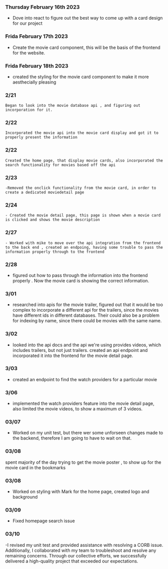  ### Thursday February 16th 2023
 - Dove into react to figure out the best way to come up with a card design for our project

  ### Frida February 17th 2023
  - Create the movie card component, this will be the basis of the frontend for the website.

  ### Frida February 18th 2023

  - created the styling for the movie card component to make it more aesthecially pleasing

### 2/21
    Began to look into the movie database api , and figuring out incorporation for it.

### 2/22
    Incorporated the movie api into the movie card display and got it to properly present the information

### 2/22
    Created the home page, that display movie cards, also incorporated the search functionality for movies based off the api

### 2/23
    -Removed the onclick functionality from the movie card, in order to create a dedicated moviedetail page
### 2/24
    - Created the movie detail page, this page is shown when a movie card is clicked and shows the movie description
### 2/27
    - Worked with mike to move over the api integration from the frontend to the back end , created an endpoing, having some trouble to pass the information properly through to the frontend

### 2/28
 - figured out how to pass through the information into the frontend properly . Now the movie card is showing the correct information.

### 3/01
 - researched into apis for the movie trailer, figured out that it would be too complex to incorporate a different api for the trailers, since the movies have different ids in different databases. Their could also be a problem for indexing by name, since there could be movies with the same name.

### 3/02
 - looked into the api docs and the api we're using provides videos, which includes trailers, but not just trailers. created an api endpoint and incorporated it into the frontend for the movie detail page.

### 3/03
- created an endpoint to find the watch providers for a particular movie

### 3/06
- implemented the watch providers feature into the movie detail page, also limited the movie videos, to show a maximum of 3 videos.



### 03/07
- Worked on my unit test, but there wer some unforseen changes made to the backend, therefore I am going to have to wait on that.

### 03/08
spent majority of the day trying to get the movie poster , to show up for the movie card in the bookmarks
### 03/08
- Worked on styling with Mark for the home page, created logo and background

### 03/09
- Fixed homepage search issue

### 03/10
-I revised my unit test and provided assistance with resolving a CORB issue. Additionally, I collaborated with my team to troubleshoot and resolve any remaining concerns. Through our collective efforts, we successfully delivered a high-quality project that exceeded our expectations.
